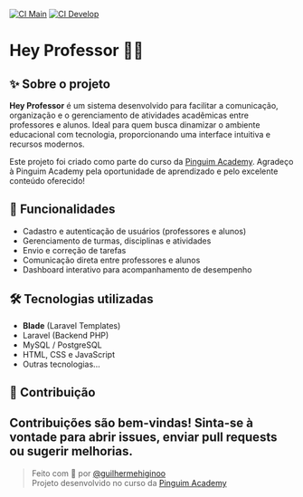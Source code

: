 [![CI Main](https://github.com/guilhermehiginoo/hey-professor/actions/workflows/laravel.yml/badge.svg?branch=develop)](https://github.com/guilhermehiginoo/hey-professor/actions/workflows/laravel.yml)
[![CI Develop](https://github.com/guilhermehiginoo/hey-professor/actions/workflows/laravel.yml/badge.svg?branch=develop)](https://github.com/guilhermehiginoo/hey-professor/actions/workflows/laravel.yml)

# Hey Professor 👨‍🏫

## ✨ Sobre o projeto

**Hey Professor** é um sistema desenvolvido para facilitar a comunicação, organização e o gerenciamento de atividades acadêmicas entre professores e alunos. Ideal para quem busca dinamizar o ambiente educacional com tecnologia, proporcionando uma interface intuitiva e recursos modernos.

Este projeto foi criado como parte do curso da [Pinguim Academy](https://pinguim.academy/dashboard). Agradeço à Pinguim Academy pela oportunidade de aprendizado e pelo excelente conteúdo oferecido!


## 🚀 Funcionalidades

- Cadastro e autenticação de usuários (professores e alunos)
- Gerenciamento de turmas, disciplinas e atividades
- Envio e correção de tarefas
- Comunicação direta entre professores e alunos
- Dashboard interativo para acompanhamento de desempenho


## 🛠️ Tecnologias utilizadas

- **Blade** (Laravel Templates)
- Laravel (Backend PHP)
- MySQL / PostgreSQL
- HTML, CSS e JavaScript
- Outras tecnologias...

## 📝 Contribuição

Contribuições são bem-vindas! Sinta-se à vontade para abrir issues, enviar pull requests ou sugerir melhorias.
---

> Feito com 💙 por [@guilhermehiginoo](https://github.com/guilhermehiginoo)  
> Projeto desenvolvido no curso da [Pinguim Academy](https://pinguim.academy/dashboard)
